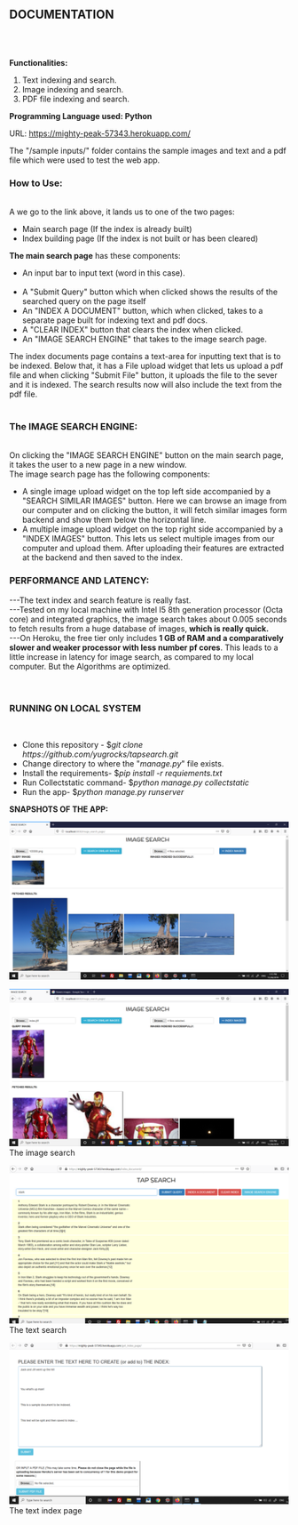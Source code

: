 <h2>DOCUMENTATION</h2><br><br>

<b>Functionalities:</b><br>
1. Text indexing and search.<br>
2. Image indexing and search.<br>
3. PDF file indexing and search.<br>


<b>Programming Language used: Python</b><br>

URL: https://mighty-peak-57343.herokuapp.com/<br>

The "/sample inputs/" folder contains the sample images and text and a pdf file which were used to test the web app.<br>


<h3>How to Use:</h3><br>
A we go to the link above, it lands us to one of the two pages:<br>
 <ul>
     <li>    Main search page (If the index is already built)<br>
     <li>    Index building page (If the index is not built or has been cleared)<br>
 </ul>



<b>The main search page</b> has these components:<br>
<ul>
       <li>   An input bar to input text (word in this case).<br><br>
        <li>  A "Submit Query" button which when clicked shows the results of the searched query on the page itself<br>
        <li>  An "INDEX A DOCUMENT" button, which when clicked, takes to a separate page built for indexing text and pdf docs.<br>
        <li>  A "CLEAR INDEX" button that clears the index when clicked.<br>
         <li> An "IMAGE SEARCH ENGINE" that takes to the image search page.<br>
 </ul>
The index documents page contains a text-area for inputting text that is to be indexed. Below that, it has a File upload widget that lets us upload a pdf file and when clicking "Submit File" button, it uploads the file to the sever and it is indexed. The search results now will also include the text from the pdf file.<br><br>


<h3>The IMAGE SEARCH ENGINE:</h3><br>
On clicking the "IMAGE SEARCH ENGINE" button on the main search page, it takes the user to a new page in a new window. <br>
The image search page has the following components: <br>
<ul>
 <li> A single image upload widget on the top left side accompanied by a "SEARCH SIMILAR IMAGES" button. Here we can browse an image from our computer and on clicking the button, it will fetch similar images form backend and show them below the horizontal line.<br>
<li> A multiple image upload widget on the top right side accompanied by a "INDEX IMAGES" button. This lets us select multiple images from our computer and upload them. After uploading their features are extracted at the backend and then saved to the index.<br>
</ul>

<h3>PERFORMANCE AND LATENCY:</h3>
---The text index and search feature is really fast.<br>
---Tested on my local machine with Intel I5 8th generation processor (Octa core) and integrated graphics, the image search takes about 0.005 seconds to fetch results from a huge database of images, <b>which is really quick.</b><br>
---On Heroku, the free tier only includes <b>1 GB of RAM and a comparatively slower and  weaker processor with less number pf cores</b>. This leads to a little increase in latency for image search, as compared to my local computer. But the Algorithms are optimized. <br><br>


<br>
<h3>RUNNING ON LOCAL SYSTEM</h3> <br>
<ul>
 <li> Clone this repository -  $<i>git clone https://github.com/yugrocks/tapsearch.git</i>
 <li> Change directory to where the "<i>manage.py</i>" file exists.
 <li> Install the requirements-  $<i>pip install -r requiements.txt</i>
 <li> Run Collectstatic command-  $<i>python manage.py collectstatic</i>
 <li> Run the app-   $<i>python manage.py runserver</i>
 
 </ul>


<b>SNAPSHOTS OF THE APP:</b><br>

 

 <img src="/app snapshots/Screenshot (46).png"> </img>
 
 <img src="/app snapshots/Screenshot (41).png"> </img>
The image search <br>




<img src="/app snapshots/Screenshot (48).png"> </img>
The text search <br>




<img src="/app snapshots/Screenshot (55).png"> </img>
The text index page<br>




